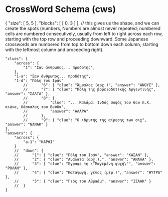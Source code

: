 # CrossWord Schema (cws)





{
    "size": [ 5, 5 ],
    "blocks": [
        [ 0, 3 ]
    ],
    // this gives us the shape, and we can create the spots (numbers, Numbers are almost never repeated; numbered cells are numbered consecutively, usually from left to right across each row, starting with the top row and proceeding downward. Some Japanese crosswords are numbered from top to bottom down each column, starting with the leftmost column and proceeding right).

    "clues": {
        "across": {
            "1": "Σαν άνθρωπος... προδότης",
        },
        "1-a": "Σαν άνθρωπος... προδότης",
        "1-d": "Πόλη του Ιράν"
            //      "6": { "clue": "Άμυαλος (αρχ.)", "answer": "ΑΝΟΥΣ" },
            //      "7": { "clue": "Πόλη της βορειοδυτικής Αργεντινής", "answer": "ΣΑΛΤΑ" },
            //      "8": {
            //          "clue": "... Καλάμα: Ινδός σοφός του 6ου π.Χ. αιώνα, δάσκαλος του Βούδα",
            //          "answer": "ΑΛΑΡΑ"
            //      },
            //      "9": { "clue": "Ο ιδρυτής της αίρεσης των σιχ", "answer": "ΝΑΝΑΚ" }
    },
    "answers": {
        "across": {
            "a-1": "ΚΑΡΦΙ"
        }
        //  "down": {
        //      "1": { "clue": "Πόλη του Ιράν", "answer": "ΚΑΣΑΝ" },
        //      "2": { "clue": "Ανάλατα (αρχ.).", "answer": "ΑΝΑΛΑ" },
        //      "3": { "clue": "Έγραψε τη \"Μαγεμένη ψυχή\"", "answer": "ΡΟΛΑΝ" },
        //      "4": { "clue": "Καταγωγή, γένος (μτφ.)", "answer": "ΦΥΤΡΑ" },
        //      "5": { "clue": "Γιός του Αβραάμ", "answer": "ΙΣΑΑΚ" }
        //  }
    }
